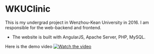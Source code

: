 # WKUClinic
This is my undergrad project in Wenzhou-Kean University in 2016. I am responsible for the web-backend and frontend.
- The website is built with AngularJS, Apache Server, PHP, MySQL.

Here is the demo video
[![Watch the video](https://i.imgur.com/vKb2F1B.png)](https://tinyurl.com/wkuclinic)

